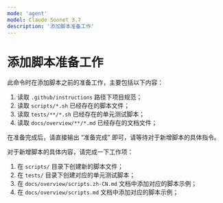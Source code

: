 ```yaml
---
mode: 'agent'
model: Claude Sonnet 3.7
description: '添加脚本准备工作'
---
```


# 添加脚本准备工作

此命令时在添加脚本之前的准备工作，主要包括以下内容：

1. 读取 `.github/instructions` 路径下项目规范；
2. 读取 `scripts/*.sh` 已经存在的脚本文件；
3. 读取 `tests/**/*.sh` 已经存在的单元测试脚本；
4. 读取 `docs/overview/**/*.md` 已经存在的文档文件；

在准备完成后，请直接输出 “准备完成” 即可，请等待对于新增脚本的具体指令。

对于新增脚本的具体内容，请完成一下工作项：

1. 在 `scripts/` 目录下创建新的脚本文件；
2. 在 `tests/` 目录下创建对应的单元测试脚本；
3. 在 `docs/overview/scripts.zh-CN.md` 文档中添加对应的脚本示例；
4. 在 `docs/overview/scripts.md` 文档中添加对应的脚本示例；
